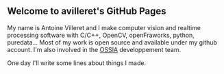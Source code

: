 ## Welcome to avilleret's GitHub Pages

My name is Antoine Villeret and I make computer vision and realtime processing software with C/C++, OpenCV, openFraworks, python, puredata... Most of my work is open source and available under my github account.
I'm also involved in the [OSSIA](https://github.com/OSSIA) developpement team.

One day I'll write some lines about things I made.
